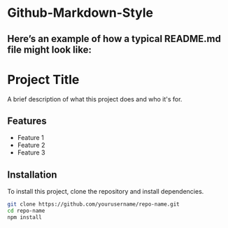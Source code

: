 # Github-Markdown-Style
## Here’s an example of how a typical README.md file might look like:
# Project Title

A brief description of what this project does and who it's for.

## Features

- Feature 1
- Feature 2
- Feature 3

## Installation

To install this project, clone the repository and install dependencies.

```bash
git clone https://github.com/yourusername/repo-name.git
cd repo-name
npm install
